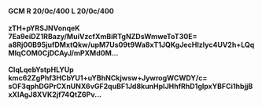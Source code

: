 #### GCM R 20/0c/400 L 20/0c/400
**zTH+pYRSJNVonqeK**<br/>**7Ea9eiDZ1RBazy/MuiVzcfXmBiRTgNZDsWmweToT30E=**<br/>**a8Rj00B95jufDMxtQkw/upM7Us09t9Wa8xT1JQKgJecHIzlyc4UV2h+LQqMlqCOM0CjDCAyJ/mPXMd0M...**<br/><br/>
**CIqLqebYstpHLYUp**<br/>**kmc62ZgPhf3HCbYU1+uYBhNCkjwsw+JywrogWCWDY/c=**<br/>**sOF3qphDGPrCXnUNX6vGF2quBF1Jd8kunHplJHhfRhD1glpxYBFCi1hbjjBxXIAgJ8XVK2jf74QtZ6Pv...**